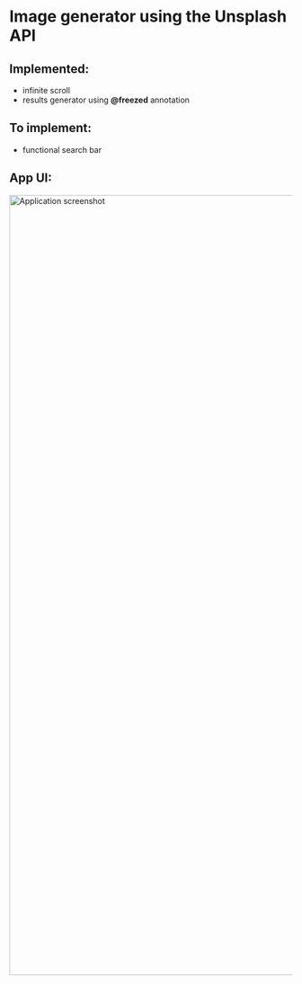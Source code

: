 # Image generator using the Unsplash API

## Implemented:
- infinite scroll
- results generator using **@freezed** annotation

## To implement:
- functional search bar

## App UI:
<img src="/assets/images/app_screenshot.png" alt="Application screenshot" width="642" height="1389">
